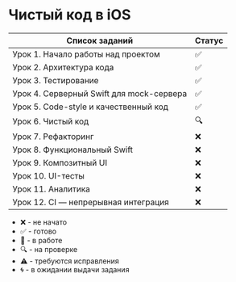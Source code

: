 # Чистый код в iOS

| Список заданий                           | Статус             |
| ---------------------------------------- | ------------------ |
| Урок 1. Начало работы над проектом       | :white_check_mark: |
| Урок 2. Архитектура кода                 | :white_check_mark: |
| Урок 3. Тестирование                     | :white_check_mark: |
| Урок 4. Серверный Swift для mock-сервера | :white_check_mark: |
| Урок 5. Code-style и качественный код    | :white_check_mark: |
| Урок 6. Чистый код                       | :mag:              |
| Урок 7. Рефакторинг                      | :x:                |
| Урок 8. Функциональный Swift             | :x:                |
| Урок 9. Композитный UI                   | :x:                |
| Урок 10. UI-тесты                        | :x:                |
| Урок 11. Аналитика                       | :x:                |
| Урок 12. CI — непрерывная интеграция     | :x:                |

-   :x: - не начато
-   :white_check_mark: - готово
-   :memo: - в работе
-   :mag: - на проверке
-   :warning: - требуются исправления
-   :cyclone: - в ожидании выдачи задания
